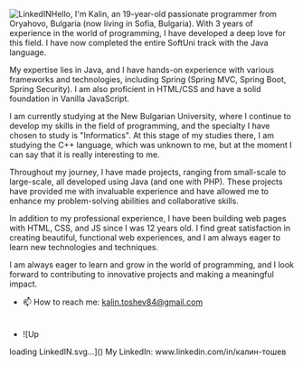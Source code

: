 ![LinkedIN](https://github.com/KalinToshev/KalinToshev/assets/103676095/b7677ff1-5134-4d8d-b8bd-7b944888632e)Hello, I'm Kalin, an 19-year-old passionate programmer from Oryahovo, Bulgaria (now living in Sofia, Bulgaria). With 3 years of experience in the world of programming, I have developed a deep love for this field. I have now completed the entire SoftUni track with the Java language.

My expertise lies in Java, and I have hands-on experience with various frameworks and technologies, including Spring (Spring MVC, Spring Boot, Spring Security). I am also proficient in HTML/CSS and have a solid foundation in Vanilla JavaScript.

I am currently studying at the New Bulgarian University, where I continue to develop my skills in the field of programming, and the specialty I have chosen to study is "Informatics". At this stage of my studies there, I am studying the C++ language, which was unknown to me, but at the moment I can say that it is really interesting to me.

Throughout my journey, I have made projects, ranging from small-scale to large-scale, all developed using Java (and one with PHP). These projects have provided me with invaluable experience and have allowed me to enhance my problem-solving abilities and collaborative skills.

In addition to my professional experience, I have been building web pages with HTML, CSS, and JS since I was 12 years old. I find great satisfaction in creating beautiful, functional web experiences, and I am always eager to learn new technologies and techniques.

I am always eager to learn and grow in the world of programming, and I look forward to contributing to innovative projects and making a meaningful impact.

- 📫 How to reach me: kalin.toshev84@gmail.com
- ![Up<svg width="48" height="48" viewBox="0 0 48 48" fill="none" xmlns="http://www.w3.org/2000/svg">
<path d="M0 24C0 10.7452 10.7452 0 24 0C37.2548 0 48 10.7452 48 24C48 37.2548 37.2548 48 24 48C10.7452 48 0 37.2548 0 24Z" fill="#0077B5"/>
<path fill-rule="evenodd" clip-rule="evenodd" d="M17.3188 14.8227C17.3188 16.3918 16.1377 17.6473 14.2412 17.6473H14.2064C12.3805 17.6473 11.2 16.3918 11.2 14.8227C11.2 13.2204 12.4164 12 14.277 12C16.1377 12 17.2835 13.2204 17.3188 14.8227ZM16.9605 19.8778V36.2196H11.5216V19.8778H16.9605ZM36.5752 36.2196L36.5754 26.8497C36.5754 21.8303 33.8922 19.4941 30.3131 19.4941C27.4254 19.4941 26.1325 21.0802 25.4107 22.1929V19.8783H19.9711C20.0428 21.4117 19.9711 36.22 19.9711 36.22H25.4107V27.0934C25.4107 26.605 25.446 26.1178 25.5898 25.7681C25.9829 24.7924 26.8779 23.7822 28.3805 23.7822C30.3494 23.7822 31.1365 25.2807 31.1365 27.4767V36.2196H36.5752Z" fill="white"/>
</svg>
loading LinkedIN.svg…]() My LinkedIn: www.linkedin.com/in/калин-тошев

